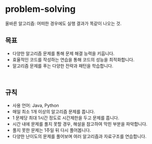 # problem-solving

올바른 알고리즘: 어떠한 경우에도 실행 결과가 똑같이 나오는 것.
<br>

## 목표

- 다양한 알고리즘 문제를 통해 문제 해결 능력을 키웁니다.
- 효율적인 코드를 작성하는 연습을 통해 코드의 성능을 최적화합니다.
- 알고리즘 문제를 푸는 다양한 전략과 패턴을 학습합니다.

<br>

## 규칙

- 사용 언어: Java, Python
- 매일 최소 1개 이상의 알고리즘 문제를 풉니다.
- 1 문제당 최대 1시간 정도로 시간제한을 두고 문제를 풉니다.
- 시간 내에 문제를 풀지 못할 경우, 해설을 참고하여 막힌 부분을 파악합니다.
- 풀지 못한 문제는 1주일 뒤 다시 풀어봅니다.
- 다양한 난이도의 문제를 풀어보며 여러 알고리즘과 자료구조를 연습합니다.
